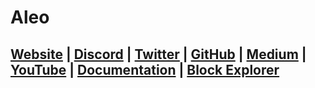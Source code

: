 # Aleo


## [Website](https://www.aleo.org/) | [Discord](https://discord.gg/aleohq) | [Twitter](https://twitter.com/AleoHQ) | [GitHub](https://github.com/AleoHQ) | [Medium](https://medium.com/@AleoHQ) | [YouTube](https://www.youtube.com/channel/UCS_HKT2heOC_q88YQLiJt0g) | [Documentation](https://developer.aleo.org/) | [Block Explorer](https://www.aleo.network/)
